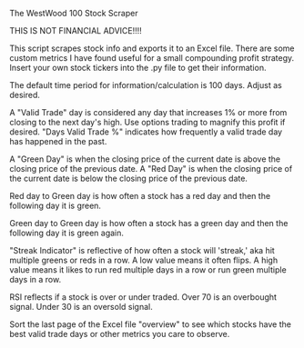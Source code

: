 The WestWood 100 Stock Scraper

THIS IS NOT FINANCIAL ADVICE!!!!

This script scrapes stock info and exports it to an Excel file. There are some custom metrics I have found useful for a small compounding profit strategy. Insert your own stock tickers into the .py file to get their information.

The default time period for information/calculation is 100 days. Adjust as desired.

A "Valid Trade" day is considered any day that increases 1% or more from closing to the next day's high. Use options trading to magnify this profit if desired.
"Days Valid Trade %" indicates how frequently a valid trade day has happened in the past.

A "Green Day" is when the closing price of the current date is above the closing price of the previous date.
A "Red Day" is when the closing price of the current date is below the closing price of the previous date.

Red day to Green day is how often a stock has a red day and then the following day it is green.

Green day to Green day is how often a stock has a green day and then the following day it is green again.

"Streak Indicator" is reflective of how often a stock will 'streak,' aka hit multiple greens or reds in a row. A low value means it often flips. A high value means it likes to run red multiple days in a row or run green multiple days in a row.

RSI reflects if a stock is over or under traded. Over 70 is an overbought signal. Under 30 is an oversold signal.

Sort the last page of the Excel file "overview" to see which stocks have the best valid trade days or other metrics you care to observe.
